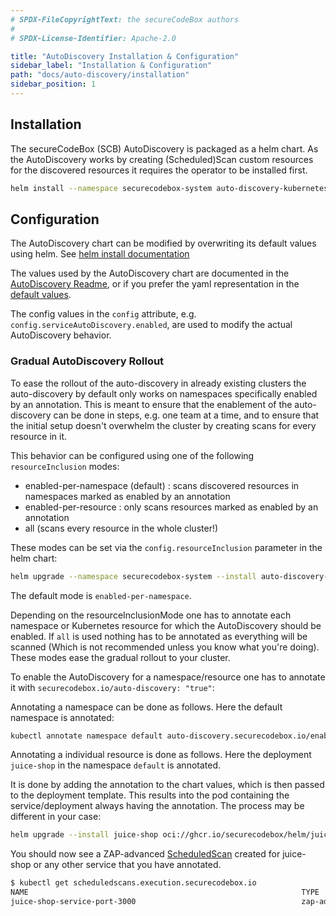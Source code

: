 ```yaml
---
# SPDX-FileCopyrightText: the secureCodeBox authors
#
# SPDX-License-Identifier: Apache-2.0

title: "AutoDiscovery Installation & Configuration"
sidebar_label: "Installation & Configuration"
path: "docs/auto-discovery/installation"
sidebar_position: 1
---
```


## Installation

The secureCodeBox (SCB) AutoDiscovery is packaged as a helm chart. As the AutoDiscovery works by creating (Scheduled)Scan custom resources for the discovered resources it requires the operator to be installed first.

```bash
helm install --namespace securecodebox-system auto-discovery-kubernetes oci://ghcr.io/securecodebox/helm/auto-discovery-kubernetes
```

## Configuration

The AutoDiscovery chart can be modified by overwriting its default values using helm. See [helm install documentation](https://helm.sh/docs/intro/using_helm/#helm-install-installing-a-package)

The values used by the AutoDiscovery chart are documented in the [AutoDiscovery Readme](https://github.com/secureCodeBox/secureCodeBox/tree/main/auto-discovery/kubernetes#values), or if you prefer the yaml representation in the [default values](https://github.com/secureCodeBox/secureCodeBox/blob/main/auto-discovery/kubernetes/values.yaml).

The config values in the `config` attribute, e.g. `config.serviceAutoDiscovery.enabled`, are used to modify the actual AutoDiscovery behavior.

### Gradual AutoDiscovery Rollout

To ease the rollout of the auto-discovery in already existing clusters the auto-discovery by default only works on namespaces specifically enabled by an annotation. This is meant to ensure that the enablement of the auto-discovery can be done in steps, e.g. one team at a time, and to ensure that the initial setup doesn't overwhelm the cluster by creating scans for every resource in it.

This behavior can be configured using one of the following `resourceInclusion` modes:

- enabled-per-namespace (default) : scans discovered resources in namespaces marked as enabled by an annotation
- enabled-per-resource :  only scans resources marked as enabled by an annotation
- all (scans every resource in the whole cluster!)
  
These modes can be set via the `config.resourceInclusion` parameter in the helm chart:

```bash
helm upgrade --namespace securecodebox-system --install auto-discovery-kubernetes oci://ghcr.io/securecodebox/helm/auto-discovery-kubernetes --set config.resourceInclusion.mode="enabled-per-resource"
```

The default mode is `enabled-per-namespace`.

Depending on the resourceInclusionMode one has to annotate each namespace or Kubernetes resource for which the AutoDiscovery should be enabled. If `all` is used nothing has to be annotated as everything will be scanned (Which is not recommended unless you know what you're doing). These modes ease the gradual rollout to your cluster.

To enable the AutoDiscovery for a namespace/resource one has to annotate it with `securecodebox.io/auto-discovery: "true"`:

Annotating a namespace can be done as follows. Here the default namespace is annotated:

```bash
kubectl annotate namespace default auto-discovery.securecodebox.io/enabled=true
```
Annotating a individual resource is done as follows. Here the deployment `juice-shop` in the namespace `default` is annotated.

It is done by adding the annotation to the chart values, which is then passed to the deployment template. This results into the pod containing the service/deployment always having the annotation. The process may be different in your case:

```bash
helm upgrade --install juice-shop oci://ghcr.io/securecodebox/helm/juice-shop  --set-json='annotations={"auto-discovery.securecodebox.io/enabled":"true"}'
```

You should now see a ZAP-advanced [ScheduledScan](/docs/api/crds/scheduled-scan) created for juice-shop or any other service that you have annotated.

```bash
$ kubectl get scheduledscans.execution.securecodebox.io 
NAME                                                             TYPE                INTERVAL   FINDINGS
juice-shop-service-port-3000                                     zap-advanced-scan   168h0m0s   5
```